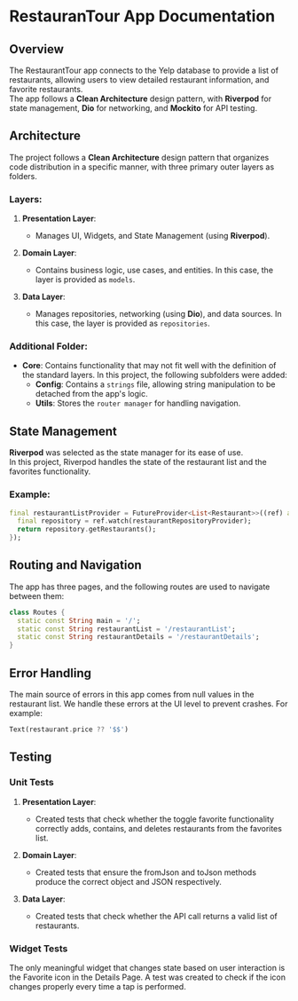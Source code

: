 # RestauranTour App Documentation

## Overview

The RestaurantTour app connects to the Yelp database to provide a list of restaurants, allowing users to view detailed restaurant information, and favorite restaurants.  
The app follows a **Clean Architecture** design pattern, with **Riverpod** for state management, **Dio** for networking, and **Mockito** for API testing.

## Architecture

The project follows a **Clean Architecture** design pattern that organizes code distribution in a specific manner, with three primary outer layers as folders.

### Layers:
1. **Presentation Layer**:
    - Manages UI, Widgets, and State Management (using **Riverpod**).

2. **Domain Layer**:
    - Contains business logic, use cases, and entities. In this case, the layer is provided as `models`.

3. **Data Layer**:
    - Manages repositories, networking (using **Dio**), and data sources. In this case, the layer is provided as `repositories`.

### Additional Folder:

- **Core**: Contains functionality that may not fit well with the definition of the standard layers. In this project, the following subfolders were added:
    - **Config**: Contains a `strings` file, allowing string manipulation to be detached from the app's logic.
    - **Utils**: Stores the `router manager` for handling navigation.

## State Management

**Riverpod** was selected as the state manager for its ease of use.  
In this project, Riverpod handles the state of the restaurant list and the favorites functionality.

### Example:

```dart
final restaurantListProvider = FutureProvider<List<Restaurant>>((ref) async {
  final repository = ref.watch(restaurantRepositoryProvider);
  return repository.getRestaurants();
});
```
## Routing and Navigation

The app has three pages, and the following routes are used to navigate between them:
```dart
class Routes {
  static const String main = '/';
  static const String restaurantList = '/restaurantList';
  static const String restaurantDetails = '/restaurantDetails';
}
```

## Error Handling

The main source of errors in this app comes from null values in the restaurant list.
We handle these errors at the UI level to prevent crashes. For example:

```dart
Text(restaurant.price ?? '$$')
```

## Testing

### Unit Tests

1. **Presentation Layer**:
    - Created tests that check whether the toggle favorite functionality correctly adds, contains, and deletes restaurants from the favorites list.

2. **Domain Layer**:
    - Created tests that ensure the fromJson and toJson methods produce the correct object and JSON respectively.

3. **Data Layer**:
    - Created tests that check whether the API call returns a valid list of restaurants.

### Widget Tests

The only meaningful widget that changes state based on user interaction is the Favorite icon in the Details Page.
A test was created to check if the icon changes properly every time a tap is performed.